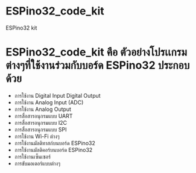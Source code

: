 # ESPino32_code_kit
ESPino32 kit

# ESPino32_code_kit คือ ตัวอย่างโปรเเกรมต่างๆที่ใช้งานร่วมกับบอร์ด ESPino32 ประกอบด้วย
- การใช้งาน Digital Input  Digital Output
- การใช้งาน Analog Input (ADC)
- การใช้งาน Analog Output
- การสื่อสารอนุกรมแบบ UART
- การสื่อสารอนุกรมแบบ I2C
- การสื่อสารอนุกรมแบบ SPI
- การใช้งาน Wi-Fi ต่างๆ
- การใช้งานมัลติทาสก์บนบอร์ด ESPino32
- การใช้งานมัลติคอร์บนบอร์ด ESPino32
- การใช้งานเซ็นเซอร์
- การขับมอเตอร์แบบต่างๆ
